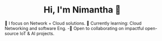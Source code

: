 <h1 align="center">Hi, I'm Nimantha 👋</h1>
🎯 I focus on Network + Cloud solutions.
🌱 Currently learning: Cloud Networking and software Eng.
-🤝 Open to collaborating on impactful open-source IoT & AI projects.
